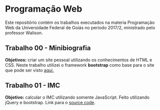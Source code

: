 # Programação Web

Este repositório contém os trabalhos executados na materia Programação Web da Universidade Federal de Goiás no periodo 2017/2, ministrado pelo professor Walison.

## Trabalho 00 - Minibiografia

**Objetivos:** criar um site pessoal utilizando os conhecimentos de HTML e CSS. Neste trabalho utilizei o framework **bootstrap** como base para o site que pode ser visto [aqui.](https://lincond.github.io/pw2017-2/)

## Trabalho 01 - IMC

**Objetivo:** calcular o IMC utilizando somente JavaScript. Feito utilizando jQuery e bootstrap. Link para o [source code](https://github.com/lincond/pw2017-2/tree/master/imc).
